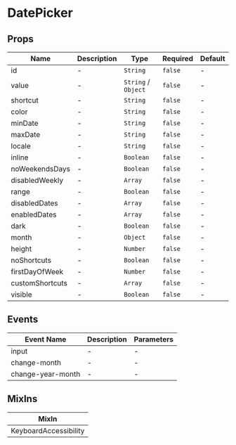 # DatePicker

## Props

<!-- @vuese:DatePicker:props:start -->

| Name            | Description | Type                | Required | Default |
| --------------- | ----------- | ------------------- | -------- | ------- |
| id              | -           | `String`            | `false`  | -       |
| value           | -           | `String` / `Object` | `false`  | -       |
| shortcut        | -           | `String`            | `false`  | -       |
| color           | -           | `String`            | `false`  | -       |
| minDate         | -           | `String`            | `false`  | -       |
| maxDate         | -           | `String`            | `false`  | -       |
| locale          | -           | `String`            | `false`  | -       |
| inline          | -           | `Boolean`           | `false`  | -       |
| noWeekendsDays  | -           | `Boolean`           | `false`  | -       |
| disabledWeekly  | -           | `Array`             | `false`  | -       |
| range           | -           | `Boolean`           | `false`  | -       |
| disabledDates   | -           | `Array`             | `false`  | -       |
| enabledDates    | -           | `Array`             | `false`  | -       |
| dark            | -           | `Boolean`           | `false`  | -       |
| month           | -           | `Object`            | `false`  | -       |
| height          | -           | `Number`            | `false`  | -       |
| noShortcuts     | -           | `Boolean`           | `false`  | -       |
| firstDayOfWeek  | -           | `Number`            | `false`  | -       |
| customShortcuts | -           | `Array`             | `false`  | -       |
| visible         | -           | `Boolean`           | `false`  | -       |

<!-- @vuese:DatePicker:props:end -->

## Events

<!-- @vuese:DatePicker:events:start -->

| Event Name        | Description | Parameters |
| ----------------- | ----------- | ---------- |
| input             | -           | -          |
| change-month      | -           | -          |
| change-year-month | -           | -          |

<!-- @vuese:DatePicker:events:end -->

## MixIns

<!-- @vuese:DatePicker:mixIns:start -->

| MixIn                 |
| --------------------- |
| KeyboardAccessibility |

<!-- @vuese:DatePicker:mixIns:end -->
